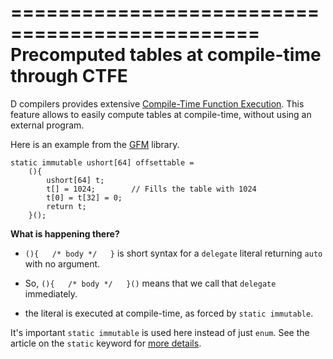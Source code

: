 ===============================================
Precomputed tables at compile-time through CTFE
===============================================

D compilers provides extensive [Compile-Time Function Execution](https://en.wikipedia.org/wiki/Compile_time_function_execution).
This feature allows to easily compute tables at compile-time, without using an external program.

Here is an example from the [GFM](https://github.com/d-gamedev-team/gfm) library.

```
static immutable ushort[64] offsettable =
    (){
        ushort[64] t;
        t[] = 1024;        // Fills the table with 1024
        t[0] = t[32] = 0;
        return t;
    }();
```

**What is happening there?**

- `(){   /* body */   }` is short syntax for a `delegate` literal returning `auto` with no argument.

- So, `(){   /* body */   }()` means that we call that `delegate` immediately.

- the literal is executed at compile-time, as forced by `static immutable`.

It's important `static immutable` is used here instead of just `enum`.
See the article on the `static` keyword for [more details](#Four-ways-to-use-the-static-keyword-you-may-not-know-about).



